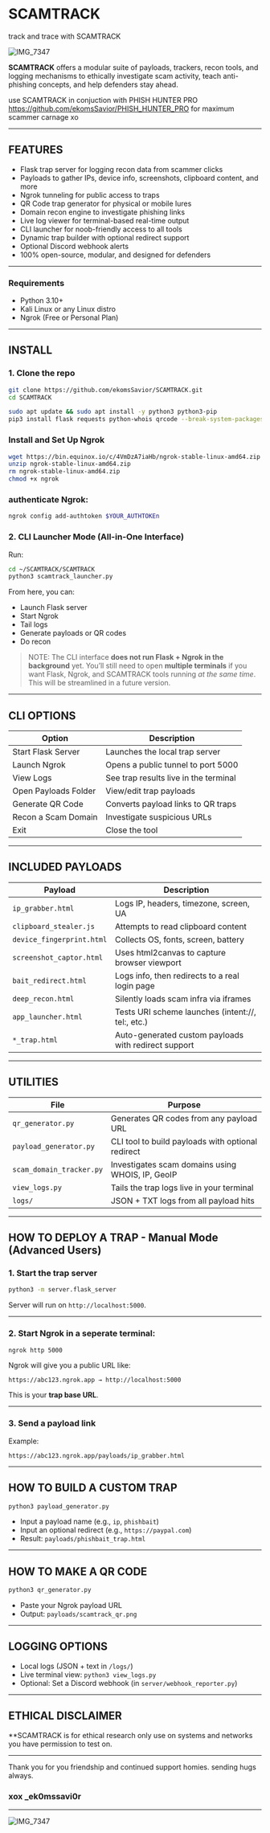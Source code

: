 # SCAMTRACK

track and trace with SCAMTRACK

![IMG_7347](https://github.com/user-attachments/assets/33d3999d-c5e5-4824-be73-bcc5ffd7de41)


**SCAMTRACK** offers a modular suite of payloads, trackers, recon tools, and logging mechanisms to ethically investigate scam activity, teach anti-phishing concepts, and help defenders stay ahead.

use SCAMTRACK in conjuction with PHISH HUNTER PRO https://github.com/ekomsSavior/PHISH_HUNTER_PRO for maximum scammer carnage xo

---

##  FEATURES

-  Flask trap server for logging recon data from scammer clicks
-  Payloads to gather IPs, device info, screenshots, clipboard content, and more
-  Ngrok tunneling for public access to traps
-  QR Code trap generator for physical or mobile lures
-  Domain recon engine to investigate phishing links
-  Live log viewer for terminal-based real-time output
-  CLI launcher for noob-friendly access to all tools
-  Dynamic trap builder with optional redirect support
-  Optional Discord webhook alerts
-  100% open-source, modular, and designed for defenders

---

###  Requirements

- Python 3.10+  
- Kali Linux or any Linux distro  
- Ngrok (Free or Personal Plan)

---

## INSTALL

### 1. Clone the repo

```bash
git clone https://github.com/ekomsSavior/SCAMTRACK.git
cd SCAMTRACK
```


```bash
sudo apt update && sudo apt install -y python3 python3-pip
pip3 install flask requests python-whois qrcode --break-system-packages
```

### Install and Set Up Ngrok

```bash
wget https://bin.equinox.io/c/4VmDzA7iaHb/ngrok-stable-linux-amd64.zip
unzip ngrok-stable-linux-amd64.zip
rm ngrok-stable-linux-amd64.zip
chmod +x ngrok
```

### authenticate Ngrok:

```bash
ngrok config add-authtoken $YOUR_AUTHTOKEn
```

### 2. CLI Launcher Mode (All-in-One Interface)

Run:

```bash
cd ~/SCAMTRACK/SCAMTRACK                                    
python3 scamtrack_launcher.py
```

From here, you can:

* Launch Flask server
* Start Ngrok
* Tail logs
* Generate payloads or QR codes
* Do recon

>  NOTE: The CLI interface **does not run Flask + Ngrok in the background** yet.
> You’ll still need to open **multiple terminals** if you want Flask, Ngrok, and SCAMTRACK tools running *at the same time*. This will be streamlined in a future version.
---

##  CLI OPTIONS

| Option               | Description                           |
| -------------------- | ------------------------------------- |
| Start Flask Server   | Launches the local trap server        |
| Launch Ngrok         | Opens a public tunnel to port 5000    |
| View Logs            | See trap results live in the terminal |
| Open Payloads Folder | View/edit trap payloads               |
| Generate QR Code     | Converts payload links to QR traps    |
| Recon a Scam Domain  | Investigate suspicious URLs           |
| Exit                 | Close the tool                        |

---

##  INCLUDED PAYLOADS

| Payload                   | Description                                          |
| ------------------------- | ---------------------------------------------------- |
| `ip_grabber.html`         | Logs IP, headers, timezone, screen, UA               |
| `clipboard_stealer.js`    | Attempts to read clipboard content                   |
| `device_fingerprint.html` | Collects OS, fonts, screen, battery                  |
| `screenshot_captor.html`  | Uses html2canvas to capture browser viewport         |
| `bait_redirect.html`      | Logs info, then redirects to a real login page       |
| `deep_recon.html`         | Silently loads scam infra via iframes                |
| `app_launcher.html`       | Tests URI scheme launches (intent://, tel:, etc.)    |
| `*_trap.html`             | Auto-generated custom payloads with redirect support |

---

##  UTILITIES

| File                     | Purpose                                           |
| ------------------------ | ------------------------------------------------- |
| `qr_generator.py`        | Generates QR codes from any payload URL           |
| `payload_generator.py`   | CLI tool to build payloads with optional redirect |
| `scam_domain_tracker.py` | Investigates scam domains using WHOIS, IP, GeoIP  |
| `view_logs.py`           | Tails the trap logs live in your terminal         |
| `logs/`                  | JSON + TXT logs from all payload hits             |

---

##  HOW TO DEPLOY A TRAP - Manual Mode (Advanced Users)

###  1. Start the trap server

```bash
python3 -m server.flask_server
```

Server will run on `http://localhost:5000`.

---

###  2. Start Ngrok in a seperate terminal: 

```bash
ngrok http 5000
```

Ngrok will give you a public URL like:

```
https://abc123.ngrok.app → http://localhost:5000
```

This is your **trap base URL**.

---

###  3. Send a payload link

Example:

```
https://abc123.ngrok.app/payloads/ip_grabber.html
```

---

##  HOW TO BUILD A CUSTOM TRAP 

```bash
python3 payload_generator.py
```

* Input a payload name (e.g., `ip`, `phishbait`)
* Input an optional redirect (e.g., `https://paypal.com`)
* Result: `payloads/phishbait_trap.html`

---

##  HOW TO MAKE A QR CODE 

```bash
python3 qr_generator.py
```

* Paste your Ngrok payload URL
* Output: `payloads/scamtrack_qr.png`

---

## LOGGING OPTIONS

*  Local logs (JSON + text in `/logs/`)
*  Live terminal view: `python3 view_logs.py`
*  Optional: Set a Discord webhook (in `server/webhook_reporter.py`)

---

## ETHICAL DISCLAIMER

**SCAMTRACK is for ethical research only use on systems and networks you have permission to test on.

---

Thank you for you friendship and continued support homies. sending hugs always.
### xox _ek0mssavi0r

---

![IMG_7347](https://github.com/user-attachments/assets/33d3999d-c5e5-4824-be73-bcc5ffd7de41)


